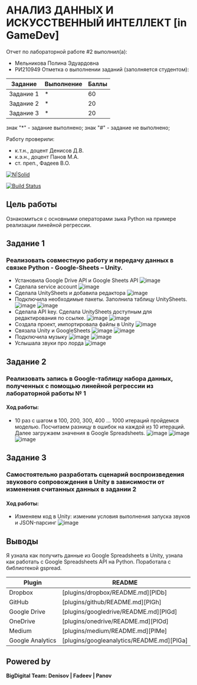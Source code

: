 # АНАЛИЗ ДАННЫХ И ИСКУССТВЕННЫЙ ИНТЕЛЛЕКТ [in GameDev]
Отчет по лабораторной работе #2 выполнил(а):
- Мельникова Полина Эдуардовна
- РИ210949
Отметка о выполнении заданий (заполняется студентом):

| Задание | Выполнение | Баллы |
| ------ | ------ | ------ |
| Задание 1 | * | 60 |
| Задание 2 | * | 20 |
| Задание 3 | * | 20 |

знак "*" - задание выполнено; знак "#" - задание не выполнено;

Работу проверили:
- к.т.н., доцент Денисов Д.В.
- к.э.н., доцент Панов М.А.
- ст. преп., Фадеев В.О.

[![N|Solid](https://cldup.com/dTxpPi9lDf.thumb.png)](https://nodesource.com/products/nsolid)

[![Build Status](https://travis-ci.org/joemccann/dillinger.svg?branch=master)](https://travis-ci.org/joemccann/dillinger)

## Цель работы
Ознакомиться с основными операторами зыка Python на примере реализации линейной регрессии.

## Задание 1
### Реализовать совместную работу и передачу данных в связке Python - Google-Sheets – Unity.
 - Установила Google Drive API и Google Sheets API
![image](https://user-images.githubusercontent.com/57943773/194777467-7dbd6dac-1321-46f5-a83a-a0e0c0f58990.png)
 - Сделала service account
![image](https://user-images.githubusercontent.com/57943773/194777482-d3758630-8539-4614-a248-cc721c633936.png)
 - Сделала UnitySheets и добавила редактора
![image](https://user-images.githubusercontent.com/57943773/194777513-e7db362b-dea9-4117-b568-b8c5e6d80b52.png)
 - Подключила необходимые пакеты. Заполнила таблицу UnitySheets.
![image](https://user-images.githubusercontent.com/57943773/194777921-bc04ce10-08fb-45bc-aada-3382997195c7.png)
![image](https://user-images.githubusercontent.com/57943773/194777930-fb21aa66-6f7a-4866-a682-035b3ece7193.png)
 - Сделала API key. Сделала UnitySheets доступным для редактирования по ссылке.
![image](https://user-images.githubusercontent.com/57943773/194778095-bdc5a9e3-db2b-49e7-b744-3055b8c1c0fd.png)
![image](https://user-images.githubusercontent.com/57943773/194778140-f9fc51a3-9022-4c04-80de-da5f3b597df2.png)
 - Создала проект, импортировала файлы в Unity
![image](https://user-images.githubusercontent.com/57943773/194778628-286491a1-4b93-40dd-8034-e054d14a574b.png)
 - Связала Unity и GoogleSheets
![image](https://user-images.githubusercontent.com/57943773/194779277-85fda8a8-6542-40fc-b733-a921175e1e10.png)
![image](https://user-images.githubusercontent.com/57943773/194779470-3fdc3417-683b-45a7-8cd2-0a722498fc10.png)
 - Подключила музыку
![image](https://user-images.githubusercontent.com/57943773/194779800-301cbc7a-bd64-4ac8-9b11-a8b78283fb02.png)
![image](https://user-images.githubusercontent.com/57943773/194779814-58922327-276b-4710-b3cb-e62ee873d093.png)
 - Услышала звуки про лорда
![image](https://user-images.githubusercontent.com/57943773/194779862-369937c4-a5da-417d-bdcc-1b1cdfe643c3.png)

## Задание 2
### Реализовать запись в Google-таблицу набора данных, полученных с помощью линейной регрессии из лабораторной работы № 1
#### Ход работы:
 - 10 раз с шагом в 100, 200, 300, 400 ... 1000 итераций пройдемся моделью. Посчитаем разницу в ошибок на каждой из 10 итераций.
Далее загружаем значения в Google Spreadsheets.
![image](https://user-images.githubusercontent.com/57943773/194780459-8c131702-81ea-48ce-b49d-6ded0ce9bab3.png)
![image](https://user-images.githubusercontent.com/57943773/194780507-e794e0c1-4828-4ea1-ab93-9955ab756cc6.png)
![image](https://user-images.githubusercontent.com/57943773/194780538-ab1526b1-773a-4196-9863-1348cde9518f.png)

## Задание 3
### Самостоятельно разработать сценарий воспроизведения звукового сопровождения в Unity в зависимости от изменения считанных данных в задании 2
#### Ход работы:
 - Изменяем код в Unity: изменим условия выполнения запуска звуков и JSON-парсинг
![image](https://user-images.githubusercontent.com/57943773/194782567-9d616bee-eb2f-4fab-9c1a-b42158cd8c66.png)
## Выводы
Я узнала как получить данные из Google Spreadsheets в Unity, узнала как работать с Google Spreadsheets API на Python. Поработала с библиотекой gspread.

| Plugin | README |
| ------ | ------ |
| Dropbox | [plugins/dropbox/README.md][PlDb] |
| GitHub | [plugins/github/README.md][PlGh] |
| Google Drive | [plugins/googledrive/README.md][PlGd] |
| OneDrive | [plugins/onedrive/README.md][PlOd] |
| Medium | [plugins/medium/README.md][PlMe] |
| Google Analytics | [plugins/googleanalytics/README.md][PlGa] |

## Powered by

**BigDigital Team: Denisov | Fadeev | Panov**
